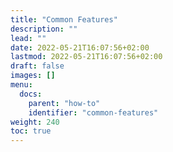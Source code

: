 ```yaml
---
title: "Common Features"
description: ""
lead: ""
date: 2022-05-21T16:07:56+02:00
lastmod: 2022-05-21T16:07:56+02:00
draft: false
images: []
menu:
  docs:
    parent: "how-to"
    identifier: "common-features"
weight: 240
toc: true
---
```

